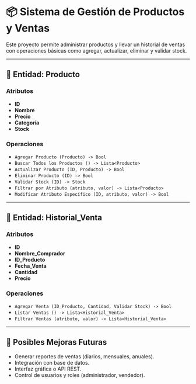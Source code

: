 # 📦 Sistema de Gestión de Productos y Ventas

Este proyecto permite administrar productos y llevar un historial de ventas con operaciones básicas como agregar, actualizar, eliminar y validar stock.  

---

## 🛒 Entidad: Producto

### Atributos
- **ID**
- **Nombre**
- **Precio**
- **Categoría**
- **Stock**

### Operaciones
- `Agregar Producto (Producto) -> Bool`  
- `Buscar Todos los Productos () -> Lista<Producto>`  
- `Actualizar Producto (ID, Producto) -> Bool`  
- `Eliminar Producto (ID) -> Bool`  
- `Validar Stock (ID) -> Stock`  
- `Filtrar por Atributo (atributo, valor) -> Lista<Producto>`  
- `Modificar Atributo Específico (ID, atributo, valor) -> Bool`  

---

## 📑 Entidad: Historial_Venta

### Atributos
- **ID**
- **Nombre_Comprador**
- **ID_Producto**
- **Fecha_Venta**
- **Cantidad**
- **Precio**

### Operaciones
- `Agregar Venta (ID_Producto, Cantidad, Validar Stock) -> Bool`  
- `Listar Ventas () -> Lista<Historial_Venta>`  
- `Filtrar Ventas (atributo, valor) -> Lista<Historial_Venta>`  

---

## 🚀 Posibles Mejoras Futuras
- Generar reportes de ventas (diarios, mensuales, anuales).  
- Integración con base de datos.  
- Interfaz gráfica o API REST.  
- Control de usuarios y roles (administrador, vendedor).  

